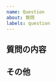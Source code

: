 ```yaml
---
name: Question
about: 質問
labels: question
---
```


## 質問の内容

<!-- ここに記載してください -->

## その他

<!-- 関連して何か気がついたこと、気になることがあればココに書いてください -->
